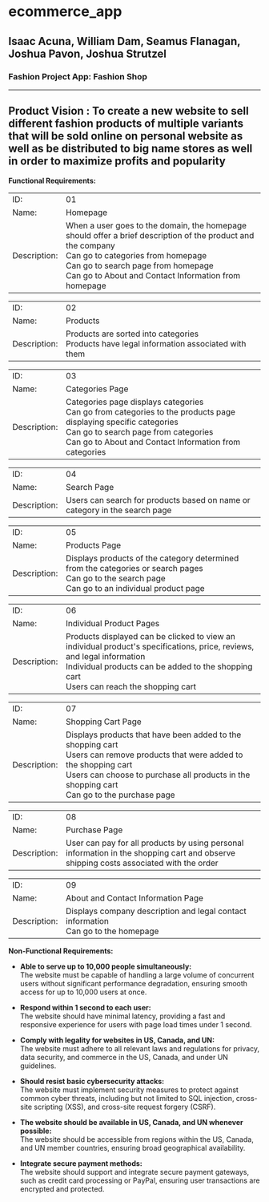 # ecommerce_app
## Isaac Acuna, William Dam, Seamus Flanagan, Joshua Pavon, Joshua Strutzel
### Fashion Project App: Fashion Shop

---
**Product Vision :** To create a new website to sell different fashion products of multiple variants that will be sold online on personal website as well as be distributed to big name stores as well in order to maximize profits and popularity
---
**Functional Requirements:**

|       |          |
| ----- | -------- |
| ID:   | 01       |
| Name: | Homepage |
| Description: | When a user goes to the domain, the homepage should offer a brief description of the product and the company <br> Can go to categories from homepage <br> Can go to search page from homepage <br> Can go to About and Contact Information from homepage |

|       |          |
| ----- | -------- |
| ID:   | 02       |
| Name: | Products |
| Description: | Products are sorted into categories <br> Products have legal information associated with them |

|       |          |
| ----- | -------- |
| ID:   | 03       |
| Name: | Categories Page |
| Description: | Categories page displays categories <br> Can go from categories to the products page displaying specific categories <br> Can go to search page from categories <br> Can go to About and Contact Information from categories |

|       |          |
| ----- | -------- |
| ID:   | 04       |
| Name: | Search Page |
| Description: | Users can search for products based on name or category in the search page |

|       |          |
| ----- | -------- |
| ID:   | 05       |
| Name: | Products Page |
| Description: | Displays products of the category determined from the categories or search pages <br> Can go to the search page <br> Can go to an individual product page |

|       |          |
| ----- | -------- |
| ID:   | 06       |
| Name: | Individual Product Pages |
| Description: | Products displayed can be clicked to view an individual product's specifications, price, reviews, and legal information <br> Individual products can be added to the shopping cart <br> Users can reach the shopping cart |

|       |          |
| ----- | -------- |
| ID:   | 07       |
| Name: | Shopping Cart Page |
| Description: | Displays products that have been added to the shopping cart <br> Users can remove products that were added to the shopping cart <br> Users can choose to purchase all products in the shopping cart <br> Can go to the purchase page |

|       |          |
| ----- | -------- |
| ID:   | 08       |
| Name: | Purchase Page |
| Description: | User can pay for all products by using personal information in the shopping cart and observe shipping costs associated with the order |

|       |          |
| ----- | -------- |
| ID:   | 09       |
| Name: | About and Contact Information Page |
| Description: | Displays company description and legal contact information <br> Can go to the homepage |

**Non-Functional Requirements:**
- **Able to serve up to 10,000 people simultaneously:**  
  The website must be capable of handling a large volume of concurrent users without significant performance degradation, ensuring smooth access for up to 10,000 users at once.

- **Respond within 1 second to each user:**  
  The website should have minimal latency, providing a fast and responsive experience for users with page load times under 1 second.

- **Comply with legality for websites in US, Canada, and UN:**  
  The website must adhere to all relevant laws and regulations for privacy, data security, and commerce in the US, Canada, and under UN guidelines.

- **Should resist basic cybersecurity attacks:**  
  The website must implement security measures to protect against common cyber threats, including but not limited to SQL injection, cross-site scripting (XSS), and cross-site request forgery (CSRF).

- **The website should be available in US, Canada, and UN whenever possible:**  
  The website should be accessible from regions within the US, Canada, and UN member countries, ensuring broad geographical availability.

- **Integrate secure payment methods:**  
  The website should support and integrate secure payment gateways, such as credit card processing or PayPal, ensuring user transactions are encrypted and protected.
